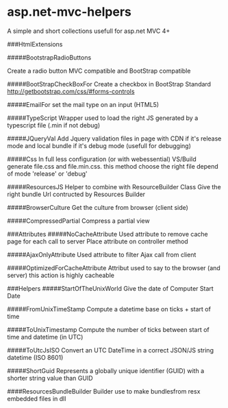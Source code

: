 asp.net-mvc-helpers
===================

A simple and short collections usefull for asp.net MVC 4+

###HtmlExtensions

#####BootstrapRadioButtons

Create a radio button MVC compatible and BootStrap compatible

#####BootStrapCheckBoxFor
Create a checkbox in BootStrap Standard
http://getbootstrap.com/css/#forms-controls
      
#####EmailFor
set the mail type on an input (HTML5)

#####TypeScript
Wrapper used to load the right JS generated by a typescript file  (.min if not debug)

#####JQueryVal
Add Jquery validation files in page with CDN if it's release mode and local bundle if it's debug mode (usefull for 
debugging)

#####Css
In full less configuration (or with webessential) VS/Build generate file.css and file.min.css. this method choose 
the right file depend of mode 'release' or 'debug'

#####ResourcesJS
Helper to combine with ResourceBuilder Class
Give the right bundle Url contructed by Resources Builder

#####BrowserCulture
Get the culture from browser (client side)

#####CompressedPartial
Compress a partial view

###Attributes
#####NoCacheAttribute
Used attribute to remove cache page for each call to server
Place attribute on controller method

#####AjaxOnlyAttribute
Used attribute to filter Ajax call from client

#####OptimizedForCacheAttribute
Attribut used to say to the browser (and server) this action is highly cacheable

###Helpers
#####StartOfTheUnixWorld
Give the date of Computer Start Date

#####FromUnixTimeStamp
Compute a datetime base on ticks + start of time

#####ToUnixTimestamp
Compute the number of ticks between start of time and datetime (in UTC)

#####ToUtcJsISO
Convert an UTC DateTime in a correct JSON/JS string datetime (ISO 8601) 

#####ShortGuid
Represents a globally unique identifier (GUID) with a shorter string value than GUID


####ResourcesBundleBuilder
Builder use to make bundlesfrom resx embedded files in dll
